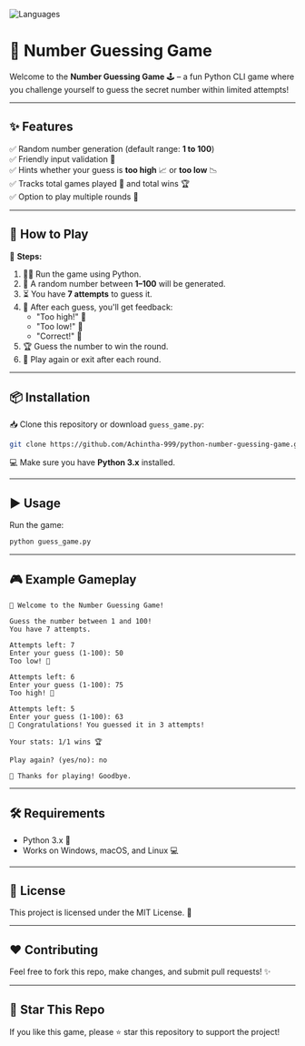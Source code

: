 ![Languages](https://skillicons.dev/icons?i=py) 
# 🎯 Number Guessing Game

Welcome to the **Number Guessing Game** 🕹️ – a fun Python CLI game where you challenge yourself to guess the secret number within limited attempts!

---

## ✨ Features

✅ Random number generation (default range: **1 to 100**)  
✅ Friendly input validation 💬  
✅ Hints whether your guess is **too high** 📈 or **too low** 📉  
✅ Tracks total games played 🎲 and total wins 🏆  
✅ Option to play multiple rounds 🔁

---

## 🚀 How to Play

📌 **Steps:**

1. 🏃‍♂️ Run the game using Python.
2. 🎲 A random number between **1–100** will be generated.
3. ⏳ You have **7 attempts** to guess it.
4. 📢 After each guess, you'll get feedback:
   - "Too high!" 🔺
   - "Too low!" 🔻
   - "Correct!" 🎉
5. 🏆 Guess the number to win the round.
6. 🔄 Play again or exit after each round.

---

## 📦 Installation

📥 Clone this repository or download `guess_game.py`:

```bash
git clone https://github.com/Achintha-999/python-number-guessing-game.git
```

💻 Make sure you have **Python 3.x** installed.

---

## ▶️ Usage

Run the game:

```bash
python guess_game.py
```

---

## 🎮 Example Gameplay

```
🎉 Welcome to the Number Guessing Game!

Guess the number between 1 and 100!
You have 7 attempts.

Attempts left: 7
Enter your guess (1-100): 50
Too low! 🔻

Attempts left: 6
Enter your guess (1-100): 75
Too high! 🔺

Attempts left: 5
Enter your guess (1-100): 63
🎉 Congratulations! You guessed it in 3 attempts!

Your stats: 1/1 wins 🏆

Play again? (yes/no): no

👋 Thanks for playing! Goodbye.
```

---

## 🛠 Requirements

- Python 3.x 🐍
- Works on Windows, macOS, and Linux 💻

---

## 📜 License

This project is licensed under the MIT License. 📄

---

## ❤️ Contributing

Feel free to fork this repo, make changes, and submit pull requests! ✨



---

## 🌟 Star This Repo

If you like this game, please ⭐ star this repository to support the project!

